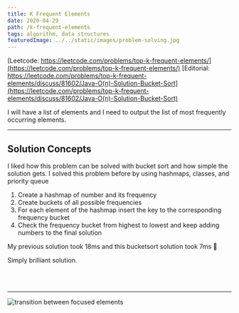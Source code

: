 ```yaml
---
title: K Frequent Elements
date: 2020-04-29
path: /k-frequent-elements
tags: algorithm, data structures
featuredImage: ../../static/images/problem-solving.jpg
---
```


 

[Leetcode: https://leetcode.com/problems/top-k-frequent-elements/](https://leetcode.com/problems/top-k-frequent-elements/)
[Editorial: https://leetcode.com/problems/top-k-frequent-elements/discuss/81602/Java-O(n)-Solution-Bucket-Sort](https://leetcode.com/problems/top-k-frequent-elements/discuss/81602/Java-O(n)-Solution-Bucket-Sort)

I will have a list of elements and I need to output the list of most frequently occurring elements.

---

## Solution Concepts

I liked how this problem can be solved with bucket sort and how simple the solution gets.
I solved this problem before by using hashmaps, classes, and priority queue

1. Create a hashmap of number and its frequency
2. Create buckets of all possible frequencies
3. For each element of the hashmap insert the key to the corresponding frequency bucket
4. Check the frequency bucket from highest to lowest and keep adding numbers to the final solution

My previous solution took 18ms and this bucketsort solution took 7ms 🤩

Simply brilliant solution.

<br/>
<br/>

---

![transition between focused elements]( k-frequent-element.png)